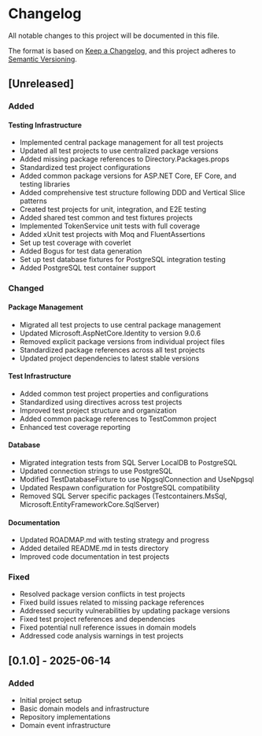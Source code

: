 # Changelog

All notable changes to this project will be documented in this file.

The format is based on [Keep a Changelog](https://keepachangelog.com/en/1.0.0/),
and this project adheres to [Semantic Versioning](https://semver.org/spec/v2.0.0.html).

## [Unreleased]

### Added

#### Testing Infrastructure

- Implemented central package management for all test projects
- Updated all test projects to use centralized package versions
- Added missing package references to Directory.Packages.props
- Standardized test project configurations
- Added common package versions for ASP.NET Core, EF Core, and testing libraries
- Added comprehensive test structure following DDD and Vertical Slice patterns
- Created test projects for unit, integration, and E2E testing
- Added shared test common and test fixtures projects
- Implemented TokenService unit tests with full coverage
- Added xUnit test projects with Moq and FluentAssertions
- Set up test coverage with coverlet
- Added Bogus for test data generation
- Set up test database fixtures for PostgreSQL integration testing
- Added PostgreSQL test container support

### Changed

#### Package Management

- Migrated all test projects to use central package management
- Updated Microsoft.AspNetCore.Identity to version 9.0.6
- Removed explicit package versions from individual project files
- Standardized package references across all test projects
- Updated project dependencies to latest stable versions

#### Test Infrastructure

- Added common test project properties and configurations
- Standardized using directives across test projects
- Improved test project structure and organization
- Added common package references to TestCommon project
- Enhanced test coverage reporting

#### Database

- Migrated integration tests from SQL Server LocalDB to PostgreSQL
- Updated connection strings to use PostgreSQL
- Modified TestDatabaseFixture to use NpgsqlConnection and UseNpgsql
- Updated Respawn configuration for PostgreSQL compatibility
- Removed SQL Server specific packages (Testcontainers.MsSql, Microsoft.EntityFrameworkCore.SqlServer)

#### Documentation

- Updated ROADMAP.md with testing strategy and progress
- Added detailed README.md in tests directory
- Improved code documentation in test projects

### Fixed

- Resolved package version conflicts in test projects
- Fixed build issues related to missing package references
- Addressed security vulnerabilities by updating package versions
- Fixed test project references and dependencies
- Fixed potential null reference issues in domain models
- Addressed code analysis warnings in test projects

## [0.1.0] - 2025-06-14

### Added
- Initial project setup
- Basic domain models and infrastructure
- Repository implementations
- Domain event infrastructure
